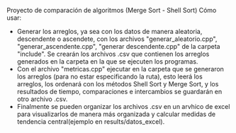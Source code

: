 Proyecto de comparación de algoritmos (Merge Sort - Shell Sort)
Cómo usar:
- Generar los arreglos, ya sea con los datos de manera aleatoria, descendente o ascendete, con los archivos "generar_aleatorio.cpp", "generar_ascendente.cpp", "generar descendente.cpp" de la carpeta "include". Se crearán los archivos .csv que contienen los arreglos generados en la carpeta en la que se ejecuten los programas.
- Con el archivo "metricas.cpp" ejecutar en la carpeta que se generaron los arreglos (para no estar especificando la ruta), esto leerá los arreglos, los ordenará con los métodos Shell Sort y Merge Sort, y los resultados de tiempo, comparaciones e intercambios se guardarán en otro archivo .csv.
- Finalmente se pueden organizar los archivos .csv en un arvhico de excel para visualizarlos de manera más organizada y calcular medidas de tendencia central(ejemplo en results/datos_excel).
